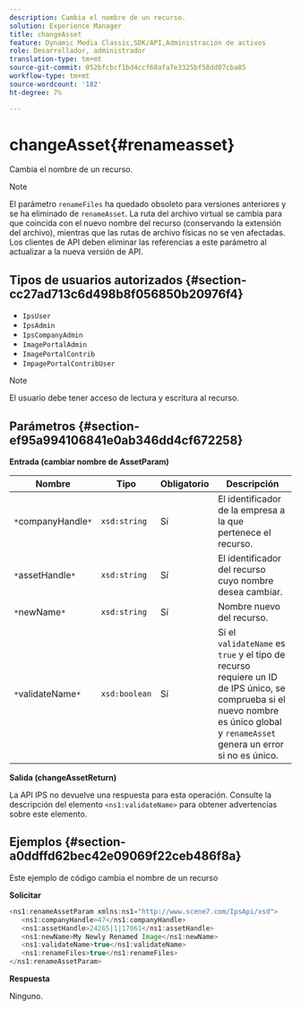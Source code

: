 ```yaml
---
description: Cambia el nombre de un recurso.
solution: Experience Manager
title: changeAsset
feature: Dynamic Media Classic,SDK/API,Administración de activos
role: Desarrollador, administrador
translation-type: tm+mt
source-git-commit: 052bfcbcf1bd4ccf60afa7e3325bf58dd07cba85
workflow-type: tm+mt
source-wordcount: '182'
ht-degree: 7%

---
```



# changeAsset{#renameasset}

Cambia el nombre de un recurso.

>[!NOTE]
>
>El parámetro `renameFiles` ha quedado obsoleto para versiones anteriores y se ha eliminado de `renameAsset`. La ruta del archivo virtual se cambia para que coincida con el nuevo nombre del recurso (conservando la extensión del archivo), mientras que las rutas de archivo físicas no se ven afectadas. Los clientes de API deben eliminar las referencias a este parámetro al actualizar a la nueva versión de API.

## Tipos de usuarios autorizados {#section-cc27ad713c6d498b8f056850b20976f4}

* `IpsUser`
* `IpsAdmin`
* `IpsCompanyAdmin`
* `ImagePortalAdmin`
* `ImagePortalContrib`
* `ImpagePortalContribUser`

>[!NOTE]
>
>El usuario debe tener acceso de lectura y escritura al recurso.

## Parámetros {#section-ef95a994106841e0ab346dd4cf672258}

**Entrada (cambiar nombre de AssetParam)**

| Nombre | Tipo | Obligatorio | Descripción |
|---|---|---|---|
| `*`companyHandle`*` | `xsd:string` | Sí | El identificador de la empresa a la que pertenece el recurso. |
| `*`assetHandle`*` | `xsd:string` | Sí | El identificador del recurso cuyo nombre desea cambiar. |
| `*`newName`*` | `xsd:string` | Sí | Nombre nuevo del recurso. |
| `*`validateName`*` | `xsd:boolean` | Sí | Si el `validateName` es `true` y el tipo de recurso requiere un ID de IPS único, se comprueba si el nuevo nombre es único global y `renameAsset` genera un error si no es único. |

**Salida (changeAssetReturn)**

La API IPS no devuelve una respuesta para esta operación. Consulte la descripción del elemento `<ns1:validateName>` para obtener advertencias sobre este elemento.

## Ejemplos {#section-a0ddffd62bec42e09069f22ceb486f8a}

Este ejemplo de código cambia el nombre de un recurso

**Solicitar**

```java
<ns1:renameAssetParam xmlns:ns1="http://www.scene7.com/IpsApi/xsd">
   <ns1:companyHandle>47</ns1:companyHandle>
   <ns1:assetHandle>24265|1|17061</ns1:assetHandle>
   <ns1:newName>My Newly Renamed Image</ns1:newName>
   <ns1:validateName>true</ns1:validateName>
   <ns1:renameFiles>true</ns1:renameFiles>
</ns1:renameAssetParam>
```

**Respuesta**

Ninguno.

